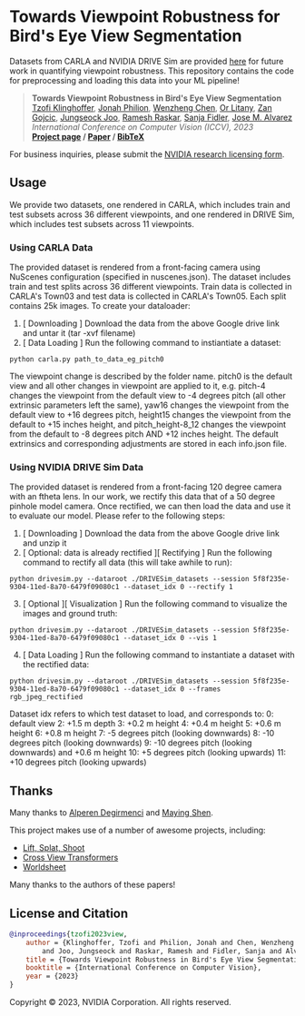 # Towards Viewpoint Robustness for Bird's Eye View Segmentation 

Datasets from CARLA and NVIDIA DRIVE Sim are provided [here](https://drive.google.com/drive/folders/1FQGl9oHyMb7CspUBSFQvpByZD9myLync) for future work in quantifying viewpoint robustness. This repository contains the code for preprocessing and loading this data into your ML pipeline!

> __Towards Viewpoint Robustness in Bird's Eye View Segmentation__  
> [Tzofi Klinghoffer](https://tzofi.github.io/), [Jonah Philion](https://www.cs.toronto.edu/~jphilion/), [Wenzheng Chen](https://www.cs.toronto.edu/~wenzheng/), [Or Litany](https://orlitany.github.io/), [Zan Gojcic](https://zgojcic.github.io/), [Jungseock Joo](https://www.jsjoo.com/), [Ramesh Raskar](https://www.media.mit.edu/people/raskar/overview/), [Sanja Fidler](https://www.cs.utoronto.ca/~fidler/), [Jose M. Alvarez](https://alvarezlopezjosem.github.io/)  
> _International Conference on Computer Vision (_ICCV_), 2023_  
> __[Project page](https://nvlabs.github.io/viewpoint-robustness)&nbsp;/ [Paper](https://nvlabs.github.io/viewpoint-robustness/docs/assets/tzofi2023view.pdf)&nbsp;/ [BibTeX](https://nvlabs.github.io/viewpoint-robustness/docs/assets/tzofi2023view.bib)__

For business inquiries, please submit the [NVIDIA research licensing form](https://www.nvidia.com/en-us/research/inquiries/).

## Usage

We provide two datasets, one rendered in CARLA, which includes train and test subsets across 36 different viewpoints, and one rendered in DRIVE Sim, which includes test subsets across 11 viewpoints.

### Using CARLA Data

The provided dataset is rendered from a front-facing camera using NuScenes configuration (specified in nuscenes.json). The dataset includes train and test splits across 36 different viewpoints. Train data is collected in CARLA's Town03 and test data is collected in CARLA's Town05. Each split contains 25k images. To create your dataloader:

1. [ Downloading ] Download the data from the above Google drive link and untar it (tar -xvf filename)
2. [ Data Loading ] Run the following command to instiantiate a dataset:
```
python carla.py path_to_data_eg_pitch0
```

The viewpoint change is described by the folder name. pitch0 is the default view and all other changes in viewpoint are applied to it, e.g. pitch-4 changes the viewpoint from the default view to -4 degrees pitch (all other extrinsic parameters left the same), yaw16 changes the viewpoint from the default view to +16 degrees pitch, height15 changes the viewpoint from the default to +15 inches height, and pitch\_height-8\_12 changes the viewpoint from the default to -8 degrees pitch AND +12 inches height. The default extrinsics and corresponding adjustments are stored in each info.json file.

### Using NVIDIA DRIVE Sim Data

The provided dataset is rendered from a front-facing 120 degree camera with an ftheta lens. In our work, we rectify this data that of a 50 degree pinhole model camera. Once rectified, we can then load the data and use it to evaluate our model. Please refer to the following steps:

1. [ Downloading ] Download the data from the above Google drive link and unzip it
2. [ Optional: data is already rectified ][ Rectifying ] Run the following command to rectify all data (this will take awhile to run):
```
python drivesim.py --dataroot ./DRIVESim_datasets --session 5f8f235e-9304-11ed-8a70-6479f09080c1 --dataset_idx 0 --rectify 1
```
3. [ Optional ][ Visualization ] Run the following command to visualize the images and ground truth: 
```
python drivesim.py --dataroot ./DRIVESim_datasets --session 5f8f235e-9304-11ed-8a70-6479f09080c1 --dataset_idx 0 --vis 1
```
4. [ Data Loading ] Run the following command to instantiate a dataset with the rectified data:
```
python drivesim.py --dataroot ./DRIVESim_datasets --session 5f8f235e-9304-11ed-8a70-6479f09080c1 --dataset_idx 0 --frames rgb_jpeg_rectified
```

Dataset idx refers to which test dataset to load, and corresponds to:
0: default view
2: +1.5 m depth
3: +0.2 m height
4: +0.4 m height
5: +0.6 m height
6: +0.8 m height
7: -5 degrees pitch (looking downwards)
8: -10 degrees pitch (looking downwards)
9: -10 degrees pitch (looking downwards) and +0.6 m height
10: +5 degrees pitch (looking upwards)
11: +10 degrees pitch (looking upwards)

## Thanks

Many thanks to [Alperen Degirmenci](https://scholar.harvard.edu/adegirmenci/home) and [Maying Shen](https://mayings.github.io/). 

This project makes use of a number of awesome projects, including:
* [Lift, Splat, Shoot](https://nv-tlabs.github.io/lift-splat-shoot/)
* [Cross View Transformers](https://github.com/bradyz/cross_view_transformers)
* [Worldsheet](https://worldsheet.github.io/)

Many thanks to the authors of these papers!

## License and Citation

```bibtex
@inproceedings{tzofi2023view,
    author = {Klinghoffer, Tzofi and Philion, Jonah and Chen, Wenzheng and Litany, Or and Gojcic, Zan
        and Joo, Jungseock and Raskar, Ramesh and Fidler, Sanja and Alvarez, Jose M},
    title = {Towards Viewpoint Robustness in Bird's Eye View Segmentation},
    booktitle = {International Conference on Computer Vision},
    year = {2023}
}
```

Copyright © 2023, NVIDIA Corporation. All rights reserved.
